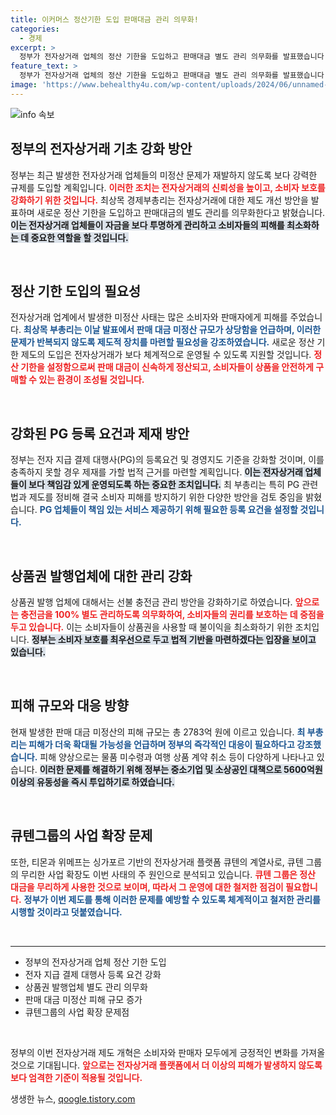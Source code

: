 ```yaml
---
title: 이커머스 정산기한 도입 판매대금 관리 의무화!
categories:
  - 경제
excerpt: >
  정부가 전자상거래 업체의 정산 기한을 도입하고 판매대금 별도 관리 의무화를 발표했습니다. 이는 티몬·위메프 미정산 사태 재발 방지의 일환으로, 최대 2783억원 규모의 피해를 예방하기 위한 법적 조치가 포함됩니다.
feature_text: >
  정부가 전자상거래 업체의 정산 기한을 도입하고 판매대금 별도 관리 의무화를 발표했습니다. 이는 티몬·위메프 미정산 사태 재발 방지의 일환으로, 최대 2783억원 규모의 피해를 예방하기 위한 법적 조치가 포함됩니다.
image: 'https://www.behealthy4u.com/wp-content/uploads/2024/06/unnamed-file.png'
---
```


<p><img src="https://www.behealthy4u.com/wp-content/uploads/2024/06/unnamed-file.png" alt="info 속보" /></p>

<h2 data-ke-size="size26">정부의 전자상거래 기초 강화 방안</h2>

<p>정부는 최근 발생한 전자상거래 업체들의 미정산 문제가 재발하지 않도록 보다 강력한 규제를 도입할 계획입니다. <b><span style="color: #ee2323;">이러한 조치는 전자상거래의 신뢰성을 높이고, 소비자 보호를 강화하기 위한 것입니다.</span></b> 최상목 경제부총리는 전자상거래에 대한 제도 개선 방안을 발표하며 새로운 정산 기한을 도입하고 판매대금의 별도 관리를 의무화한다고 밝혔습니다. <b><span style="background-color: #21538527;">이는 전자상거래 업체들이 자금을 보다 투명하게 관리하고 소비자들의 피해를 최소화하는 데 중요한 역할을 할 것입니다.</span></b></p>

<p data-ke-size="size16">&nbsp;</p>

<h2 data-ke-size="size26">정산 기한 도입의 필요성</h2>

<p>전자상거래 업계에서 발생한 미정산 사태는 많은 소비자와 판매자에게 피해를 주었습니다. <b><span style="color: #1a5490;">최상목 부총리는 이날 발표에서 판매 대금 미정산 규모가 상당함을 언급하며, 이러한 문제가 반복되지 않도록 제도적 장치를 마련할 필요성을 강조하였습니다.</span></b> 새로운 정산 기한 제도의 도입은 전자상거래가 보다 체계적으로 운영될 수 있도록 지원할 것입니다. <b><span style="color: #ee2323;">정산 기한을 설정함으로써 판매 대금이 신속하게 정산되고, 소비자들이 상품을 안전하게 구매할 수 있는 환경이 조성될 것입니다.</span></b></p>

<p data-ke-size="size16">&nbsp;</p>

<h2 data-ke-size="size26">강화된 PG 등록 요건과 제재 방안</h2>

<p>정부는 전자 지급 결제 대행사(PG)의 등록요건 및 경영지도 기준을 강화할 것이며, 이를 충족하지 못할 경우 제재를 가할 법적 근거를 마련할 계획입니다. <b><span style="background-color: #21538527;">이는 전자상거래 업체들이 보다 책임감 있게 운영되도록 하는 중요한 조치입니다.</span></b> 최 부총리는 특히 PG 관련 법과 제도를 정비해 결국 소비자 피해를 방지하기 위한 다양한 방안을 검토 중임을 밝혔습니다. <b><span style="color: #1a5490;">PG 업체들이 책임 있는 서비스 제공하기 위해 필요한 등록 요건을 설정할 것입니다.</span></b></p>

<p data-ke-size="size16">&nbsp;</p>

<h2 data-ke-size="size26">상품권 발행업체에 대한 관리 강화</h2>

<p>상품권 발행 업체에 대해서는 선불 충전금 관리 방안을 강화하기로 하였습니다. <b><span style="color: #ee2323;">앞으로는 충전금을 100% 별도 관리하도록 의무화하여, 소비자들의 권리를 보호하는 데 중점을 두고 있습니다.</span></b> 이는 소비자들이 상품권을 사용할 때 불이익을 최소화하기 위한 조치입니다. <b><span style="background-color: #21538527;">정부는 소비자 보호를 최우선으로 두고 법적 기반을 마련하겠다는 입장을 보이고 있습니다.</span></b></p>

<p data-ke-size="size16">&nbsp;</p>

<h2 data-ke-size="size26">피해 규모와 대응 방향</h2>

<p>현재 발생한 판매 대금 미정산의 피해 규모는 총 2783억 원에 이르고 있습니다. <b><span style="color: #1a5490;">최 부총리는 피해가 더욱 확대될 가능성을 언급하며 정부의 즉각적인 대응이 필요하다고 강조했습니다.</span></b> 피해 양상으로는 물품 미수령과 여행 상품 계약 취소 등이 다양하게 나타나고 있습니다. <b><span style="background-color: #21538527;">이러한 문제를 해결하기 위해 정부는 중소기업 및 소상공인 대책으로 5600억원 이상의 유동성을 즉시 투입하기로 하였습니다.</span></b></p>

<p data-ke-size="size16">&nbsp;</p>

<h2 data-ke-size="size26">큐텐그룹의 사업 확장 문제</h2>

<p>또한, 티몬과 위메프는 싱가포르 기반의 전자상거래 플랫폼 큐텐의 계열사로, 큐텐 그룹의 무리한 사업 확장도 이번 사태의 주 원인으로 분석되고 있습니다. <b><span style="color: #ee2323;">큐텐 그룹은 정산 대금을 무리하게 사용한 것으로 보이며, 따라서 그 운영에 대한 철저한 점검이 필요합니다.</span></b> <b><span style="color: #1a5490;">정부가 이번 제도를 통해 이러한 문제를 예방할 수 있도록 체계적이고 철저한 관리를 시행할 것이라고 덧붙였습니다.</span></b></p>

<p data-ke-size="size16">&nbsp;</p>

<hr>

<ul>
<li>정부의 전자상거래 업체 정산 기한 도입</li>
<li>전자 지급 결제 대행사 등록 요건 강화</li>
<li>상품권 발행업체 별도 관리 의무화</li>
<li>판매 대금 미정산 피해 규모 증가</li>
<li>큐텐그룹의 사업 확장 문제점</li>
</ul>

<p data-ke-size="size16">&nbsp;</p>

<p>정부의 이번 전자상거래 제도 개혁은 소비자와 판매자 모두에게 긍정적인 변화를 가져올 것으로 기대됩니다. <b><span style="color: #ee2323;">앞으로는 전자상거래 플랫폼에서 더 이상의 피해가 발생하지 않도록 보다 엄격한 기준이 적용될 것입니다.</span></b> </p>
생생한 뉴스, <a href="https://qoogle.tistory.com" rel="dofollow">qoogle.tistory.com</a>


